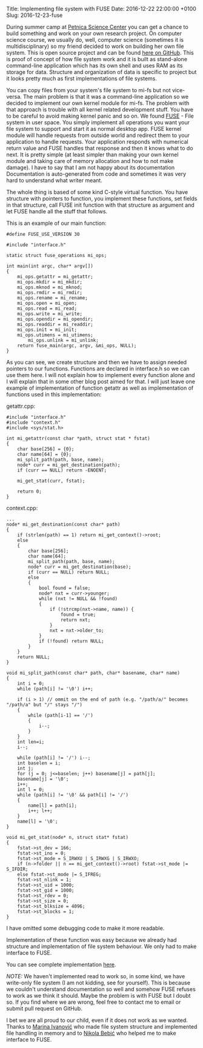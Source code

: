 Title: Implementing file system with FUSE
Date: 2016-12-22 22:00:00 +0100
Slug: 2016-12-23-fuse


During summer camp at [Petnica Science Center](http://petnica.rs/) you can get a chance to build something and work on your own research project. On computer science course, we usually do, well, computer science (sometimes it is multidisciplinary) so my friend decided 
to work on building her own file system. This is open source project and can be found [here on GitHub](https://github.com/ivanovicM/mi-file-system). This is proof of concept of how file system work and it is built as stand-alone command-line application which has its own shell and uses RAM as its storage for data. Structure and organization of data is specific to project but it looks pretty much as first implementations of file systems.


You can copy files from your system's file system to mi-fs but not vice-versa. The main problem is that it was a command-line application so we decided to implement our own kernel module for mi-fs. The problem with that approach is trouble with all kernel related development stuff. You have to be careful to avoid making kernel panic and so on. We found [FUSE](https://github.com/libfuse/libfuse) - File system in user space. You simply implement all operations you want your file system to support and start it as normal desktop app. FUSE kernel module will handle requests from outside world and redirect them to your application to handle requests. Your application responds with numerical return value and FUSE handles that response and then it knows what to do next. It is pretty simple (at least simpler than making your own kernel module and taking care of memory allocation and how to not make damage). I have to say that I am not happy about its documentation Documentation is auto-generated from code and sometimes it was very hard to understand what writer meant. 

The whole thing is based of some kind C-style virtual function. You have structure with pointers to function, you implement these functions, set fields in that structure, call FUSE init function with that structure as argument and let FUSE handle all the stuff that follows. 

This is an example of our main function: 


	
	#define FUSE_USE_VERSION 30
	
	#include "interface.h" 
	
	static struct fuse_operations mi_ops;
	
	int main(int argc, char* argv[]) 
	{
		mi_ops.getattr = mi_getattr;
		mi_ops.mkdir = mi_mkdir;
		mi_ops.mknod = mi_mknod;
		mi_ops.rmdir = mi_rmdir;
		mi_ops.rename = mi_rename;
		mi_ops.open = mi_open;
		mi_ops.read = mi_read;
		mi_ops.write = mi_write;
		mi_ops.opendir = mi_opendir;
		mi_ops.readdir = mi_readdir;
		mi_ops.init = mi_init;
		mi_ops.utimens = mi_utimens;
	        mi_ops.unlink = mi_unlink;
		return fuse_main(argc, argv, &mi_ops, NULL);
	}
	
	
As you can see, we create structure and then we have to assign needed pointers to our functions. Functions are declared in interface.h so we can use them here. I will not explain how to implement every function alone and I will explain that in some other blog post aimed for that. I will just leave one example of implementation of function getattr as well as implementation of functions used in this implementation: 


getattr.cpp:

	#include "interface.h"
	#include "context.h"
	#include <sys/stat.h>
	
	int mi_getattr(const char *path, struct stat * fstat) 
	{
		char base[256] = {0};
		char name[64] = {0};
		mi_split_path(path, base, name);
		node* curr = mi_get_destination(path);
		if (curr == NULL) return -ENOENT;
	
		mi_get_stat(curr, fstat);
	
		return 0;
	}

context.cpp:
	
	...
	node* mi_get_destination(const char* path) 
	{
		if (strlen(path) == 1) return mi_get_context()->root;
		else 
		{
			char base[256];
			char name[64]; 
			mi_split_path(path, base, name);
			node* curr = mi_get_destination(base);
			if (curr == NULL) return NULL;
			else 
			{
				bool found = false;
				node* nxt = curr->younger;
				while (nxt != NULL && !found)
				{
					if (!strcmp(nxt->name, name)) {
						found = true;
						return nxt;
					}
					nxt = nxt->older_to;
				}
				if (!found) return NULL;
			}
		}
		return NULL;
	}
	
	void mi_split_path(const char* path, char* basename, char* name)
	{
		int i = 0;
		while (path[i] != '\0') i++;
		
		if (i > 1) // ommit on the end of path (e.g. "/path/a/" becomes "/path/a" but "/" stays "/")
		{
			while (path[i-1] == '/') 
			{
				i--;
			}
		}
		int len=i;
		i--;
	
		while (path[i] != '/') i--;
		int baselen = i;
		int j;
		for (j = 0; j<=baselen; j++) basename[j] = path[j];
		basename[j] = '\0';
		i++;
		int l = 0;
		while (path[i] != '\0' && path[i] != '/') 
		{
			name[l] = path[i];
			i++; l++;
		}
		name[l] = '\0';
	}
	
	void mi_get_stat(node* n, struct stat* fstat) 
	{
		fstat->st_dev = 166;
		fstat->st_ino = 0;
		fstat->st_mode = S_IRWXU | S_IRWXG | S_IRWXO;
		if (n->folder || n == mi_get_context()->root) fstat->st_mode |= S_IFDIR;
		else fstat->st_mode |= S_IFREG;
		fstat->st_nlink = 1;
		fstat->st_uid = 1000;
		fstat->st_gid = 1000;
		fstat->st_rdev = 0;
		fstat->st_size = 0;
		fstat->st_blksize = 4096;
		fstat->st_blocks = 1;
	}

I have omitted some debugging code to make it more readable.

Implementation of these function was easy because we already had structure and implementation of file system behaviour. We only had to make interface to FUSE. 

You can see complete implementation [here](https://github.com/fantastic001/mi-file-system/tree/fuse).

*NOTE:* We haven't implemented read to work so, in some kind, we have write-only file system (I am not kidding, see for yourself). This is because we couldn't understand documentation so well and somehow FUSE refuses to work as we think it should. Maybe the problem is with FUSE but I doubt so. If you find where we are wrong, feel free to contact me to email or submit pull request on GitHub.

I bet we are all proud to our child, even if it does not work as we wanted. Thanks to [Marina Ivanović](https://github.com/ivanovicM) who made file system structure and implemented file handling in memory and to [Nikola Bebić](https://github.com/profMagija) who helped me to make interface to FUSE.


